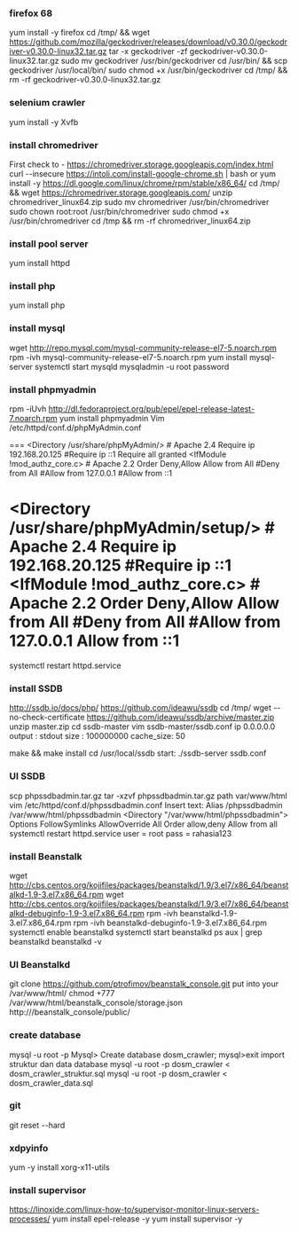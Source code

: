 ### firefox 68 ###
yum install -y firefox
cd /tmp/ && wget https://github.com/mozilla/geckodriver/releases/download/v0.30.0/geckodriver-v0.30.0-linux32.tar.gz
tar -x geckodriver -zf geckodriver-v0.30.0-linux32.tar.gz
sudo mv geckodriver /usr/bin/geckodriver
cd /usr/bin/ && scp geckodriver /usr/local/bin/
sudo chmod +x /usr/bin/geckodriver 
cd /tmp/ && rm -rf geckodriver-v0.30.0-linux32.tar.gz

### selenium crawler ###
yum install -y Xvfb

### install chromedriver ###
First check to - https://chromedriver.storage.googleapis.com/index.html
curl --insecure https://intoli.com/install-google-chrome.sh | bash or yum install -y https://dl.google.com/linux/chrome/rpm/stable/x86_64/<match specify version what you want>
cd /tmp/ && wget https://chromedriver.storage.googleapis.com/<get from first step>
unzip chromedriver_linux64.zip
sudo mv chromedriver /usr/bin/chromedriver
sudo chown root:root /usr/bin/chromedriver
sudo chmod +x /usr/bin/chromedriver
cd /tmp && rm -rf chromedriver_linux64.zip

### install pool server ###
yum install httpd

### install php ###
yum install php

### install mysql ###
wget http://repo.mysql.com/mysql-community-release-el7-5.noarch.rpm
rpm -ivh mysql-community-release-el7-5.noarch.rpm
yum install mysql-server
systemctl start mysqld
mysqladmin -u root password <set password>

### install phpmyadmin ###
rpm -iUvh http://dl.fedoraproject.org/pub/epel/epel-release-latest-7.noarch.rpm
yum install phpmyadmin
Vim /etc/httpd/conf.d/phpMyAdmin.conf

===
<Directory /usr/share/phpMyAdmin/>
   <IfModule mod_authz_core.c>
     # Apache 2.4
     <RequireAny>
       Require ip 192.168.20.125
       #Require ip ::1
       Require all granted
     </RequireAny>
   </IfModule>
   <IfModule !mod_authz_core.c>
     # Apache 2.2
     Order Deny,Allow
     Allow from All
     #Deny from All
     #Allow from 127.0.0.1
     #Allow from ::1
   </IfModule>
</Directory>

<Directory /usr/share/phpMyAdmin/setup/>
   <IfModule mod_authz_core.c>
     # Apache 2.4
     <RequireAny>
       Require ip 192.168.20.125
       #Require ip ::1
     </RequireAny>
   </IfModule>
   <IfModule !mod_authz_core.c>
     # Apache 2.2
     Order Deny,Allow
     Allow from All
     #Deny from All
     #Allow from 127.0.0.1
     Allow from ::1
   </IfModule>
</Directory>
====

systemctl restart httpd.service

### install SSDB ###
http://ssdb.io/docs/php/
https://github.com/ideawu/ssdb
cd /tmp/
wget --no-check-certificate https://github.com/ideawu/ssdb/archive/master.zip
unzip master.zip
cd ssdb-master
vim ssdb-master/ssdb.conf
    ip 0.0.0.0.0
    output : stdout
    size : 100000000
    cache_size: 50
    
make && make install
cd /usr/local/ssdb
start: ./ssdb-server ssdb.conf

### UI SSDB ###
scp phpssdbadmin.tar.gz
tar -xzvf phpssdbadmin.tar.gz
path var/www/html
vim /etc/httpd/conf.d/phpssdbadmin.conf
Insert text:
    Alias /phpssdbadmin /var/www/html/phpssdbadmin
    <Directory "/var/www/html/phpssdbadmin">
         Options FollowSymlinks
         AllowOverride All
         Order allow,deny
         Allow from all
    </Directory>
systemctl restart httpd.service
user = root
pass = rahasia123

### install Beanstalk ###
wget http://cbs.centos.org/kojifiles/packages/beanstalkd/1.9/3.el7/x86_64/beanstalkd-1.9-3.el7.x86_64.rpm
wget http://cbs.centos.org/kojifiles/packages/beanstalkd/1.9/3.el7/x86_64/beanstalkd-debuginfo-1.9-3.el7.x86_64.rpm
rpm -ivh beanstalkd-1.9-3.el7.x86_64.rpm
rpm -ivh beanstalkd-debuginfo-1.9-3.el7.x86_64.rpm
systemctl enable beanstalkd
systemctl start beanstalkd
ps aux | grep beanstalkd
beanstalkd -v

### UI Beanstalkd ### 
git clone https://github.com/ptrofimov/beanstalk_console.git
put into your /var/www/html/
chmod +777 /var/www/html/beanstalk_console/storage.json
http://<ip server>/beanstalk_console/public/

### create database ###
mysql -u root -p
Mysql> Create database dosm_crawler;
mysql>exit
import struktur dan data database
mysql -u root -p dosm_crawler < dosm_crawler_struktur.sql
mysql -u root -p dosm_crawler < dosm_crawler_data.sql 

### git ###
git reset --hard
    
### xdpyinfo ###
yum -y install xorg-x11-utils

### install supervisor ###
https://linoxide.com/linux-how-to/supervisor-monitor-linux-servers-processes/
yum install epel-release -y
yum install supervisor -y

